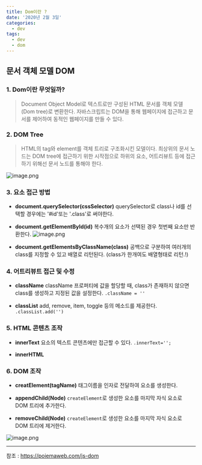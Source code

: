 ```yaml
---
title: Dom이란 ?
date: '2020년 2월 3일'
categories:
  - dev
tags:
  - dev
  - dom
---
```


## 문서 객체 모델 DOM

### 1. Dom이란 무엇일까?

> Document Object Model로 텍스트로만 구성된 HTML 문서를 객체 모델(Dom tree)로 변환한다. 자바스크립트는 DOM을 통해 웹페이지에 접근하고 문서를 제어하여 동적인 웹페이지를 만들 수 있다.

### 2. DOM Tree

> HTML의 tag와 element를 객체 트리로 구조화시킨 모델이다.
> 최상위의 문서 노드는 DOM tree에 접근하기 위한 시작점으로 하위의 요소, 어트리뷰트 등에 접근하기 위해선 문서 노드를 통해야 한다.

![image.png](https://images.velog.io/post-images/ppl8709/8de072b0-442f-11ea-80bd-63538db7ad6e/image.png)

### 3. 요소 접근 방법

- **document.querySelector(cssSelector)**
  querySelector로 class나 id를 선택할 경우에는 '#id'또는 '.class'로 써야한다.

- **document.getElementById(id)**
  복수개의 요소가 선택된 경우 첫번째 요소만 반환한다.
  ![image.png](https://images.velog.io/post-images/ppl8709/de54f860-4650-11ea-b0c7-11ba93b0f761/image.png)

- **document.getElementsByClassName(class)**
  공백으로 구분하여 여러개의 class를 지정할 수 있고 배열로 리턴된다. (class가 한개여도 배열형태로 리턴.!)

### 4. 어트리뷰트 접근 및 수정

- **className**
  className 프로퍼티에 값을 할당할 때, class가 존재하지 않으면 class를 생성하고 지정된 값을 설정한다.
  `.className = ''`

- **classList**
  add, remove, item, toggle 등의 메소드를 제공한다.
  `.classList.add('')`

### 5. HTML 콘텐츠 조작

- **innerText**
  요소의 텍스트 콘텐츠에만 접근할 수 있다.
  `.innerText='';`

- **innerHTML**

### 6. DOM 조작

- **creatElement(tagName)**
  태그이름을 인자로 전달하여 요소를 생성한다.

- **appendChild(Node)**
  `createElement`로 생성한 요소를 마지막 자식 요소로 DOM 트리에 추가한다.

- **removeChild(Node)**
  `createElement`로 생성한 요소를 마지막 자식 요소로 DOM 트리에 제거한다.

![image.png](https://images.velog.io/post-images/ppl8709/c5d529a0-4654-11ea-b0c7-11ba93b0f761/image.png)

---

참조 : https://poiemaweb.com/js-dom
